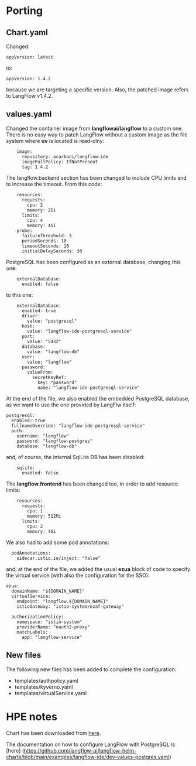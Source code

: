 # Porting

## Chart.yaml

Changed:

```
appVersion: latest
```

to: 

```
appVersion: 1.4.2
```

because we are targeting a specific version. Also, the patched image refers to LangFlow v1.4.2.

## values.yaml

Changed the container image from **langflowai/langflow** to a custom one. There is no easy way to patch LangFlow without a custom image as the file system where **uv** is located is read-olny:

```
    image:
      repository: acarboni/langflow-ide
      imagePullPolicy: IfNotPresent
      tag: 1.4.2
```

The langflow.backend section has been changed to include CPU limits and to increase the timeout. From this code:
```
    resources:
      requests:
        cpu: 2
        memory: 2Gi
      limits:
        cpu: 4
        memory: 4Gi
    probe:
      failureThreshold: 3
      periodSeconds: 10
      timeoutSeconds: 10
      initialDelaySeconds: 30
```

PostgreSQL has been configured as an external database, changing this one:
```
    externalDatabase:
      enabled: false
```

to this one:
```
    externalDatabase:
      enabled: true
      driver:
        value: "postgresql"
      host:
        value: "langflow-ide-postgresql-service"
      port:
        value: "5432"
      database:
        value: "langflow-db"
      user:
        value: "langflow"
      password:
        valueFrom:
          secretKeyRef:
            key: "password"
            name: "langflow-ide-postgresql-service"
```

At the end of the file, we also enabled the embedded PostgreSQL database, as we want to use the one provided by LangFlw itself:
```
postgresql:
  enabled: true
  fullnameOverride: "langflow-ide-postgresql-service"
  auth:
    username: "langflow"
    password: "langflow-postgres"
    database: "langflow-db"
```

and, of course, the internal SqlLite DB has been disabled:
```
    sqlite:
      enabled: false
```

The **langflow.frontend** has been changed too, in order to add resource limits:
```
    resources:
      requests:
        cpu: 1
        memory: 512Mi
      limits:
        cpu: 2
        memory: 4Gi
```

We also had to add some pod annotations:
```
  podAnnotations:
    sidecar.istio.io/inject: "false"
```

and, at the end of the file, we added the usual **ezua** block of code to specify the virtual service (with also the configuration for the SSO):
```
ezua:
  domainName: "${DOMAIN_NAME}"
  virtualService:
    endpoint: "langflow.${DOMAIN_NAME}"
    istioGateway: "istio-system/ezaf-gateway"

  authorizationPolicy:
    namespace: "istio-system"
    providerName: "oauth2-proxy"
    matchLabels:
      app: "langflow-service"
```


## New files

The following new files has been added to complete the configuration:

- templates/authpolicy.yaml
- templates/kyverno.yaml
- templates/virtualService.yaml


# HPE notes

Chart has been downloaded from [here](https://github.com/langflow-ai/langflow-helm-charts/releases/download/langflow-runtime-0.1.1/langflow-runtime-0.1.1.tgz).

The documentation on how to configure LangFlow with PostgreSQL is [here]
(https://github.com/langflow-ai/langflow-helm-charts/blob/main/examples/langflow-ide/dev-values-postgres.yaml)

